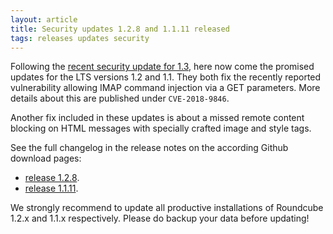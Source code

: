 ```yaml
---
layout: article
title: Security updates 1.2.8 and 1.1.11 released
tags: releases updates security
---
```


Following the [recent security update for 1.3](/news/2018/04/11/security-update-1.3.6),
here now come the promised updates for the LTS versions 1.2 and 1.1. They both fix the 
recently reported vulnerability allowing IMAP command injection via a GET parameters.
More details about this are published under `CVE-2018-9846`.

Another fix included in these updates is about a missed remote content blocking
on HTML messages with specially crafted image and style tags.

See the full changelog in the release notes on the according Github download pages:
* [release 1.2.8](https://github.com/roundcube/roundcubemail/releases/tag/1.2.8).
* [release 1.1.11](https://github.com/roundcube/roundcubemail/releases/tag/1.1.11).

We strongly recommend to update all productive installations of Roundcube 1.2.x and 1.1.x respectively.
Please do backup your data before updating!
